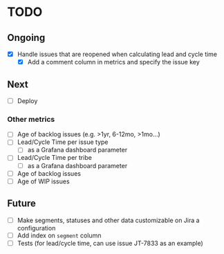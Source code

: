 # TODO

## Ongoing

- [x] Handle issues that are reopened when calculating lead and cycle time
  - [x] Add a comment column in metrics and specify the issue key

## Next

- [ ] Deploy

### Other metrics

- [ ] Age of backlog issues (e.g. >1yr, 6-12mo, >1mo...)
- [ ] Lead/Cycle Time per issue type
  - [ ] as a Grafana dashboard parameter
- [ ] Lead/Cycle Time per tribe
  - [ ] as a Grafana dashboard parameter
- [ ] Age of backlog issues
- [ ] Age of WIP issues

## Future

- [ ] Make segments, statuses and other data customizable on Jira a configuration
- [ ] Add index on `segment` column
- [ ] Tests (for lead/cycle time, can use issue JT-7833 as an example)
